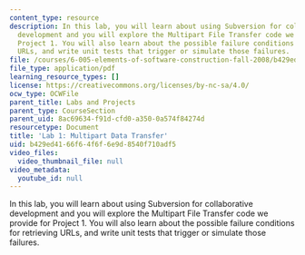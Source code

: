 ```yaml
---
content_type: resource
description: In this lab, you will learn about using Subversion for collaborative
  development and you will explore the Multipart File Transfer code we provide for
  Project 1. You will also learn about the possible failure conditions for retrieving
  URLs, and write unit tests that trigger or simulate those failures.
file: /courses/6-005-elements-of-software-construction-fall-2008/b429ed4166f64f6f6e9d8540f710adf5_MIT6_005f08_project01_lab.pdf
file_type: application/pdf
learning_resource_types: []
license: https://creativecommons.org/licenses/by-nc-sa/4.0/
ocw_type: OCWFile
parent_title: Labs and Projects
parent_type: CourseSection
parent_uid: 8ac69634-f91d-cfd0-a350-0a574f84274d
resourcetype: Document
title: 'Lab 1: Multipart Data Transfer'
uid: b429ed41-66f6-4f6f-6e9d-8540f710adf5
video_files:
  video_thumbnail_file: null
video_metadata:
  youtube_id: null
---
```

In this lab, you will learn about using Subversion for collaborative development and you will explore the Multipart File Transfer code we provide for Project 1. You will also learn about the possible failure conditions for retrieving URLs, and write unit tests that trigger or simulate those failures.